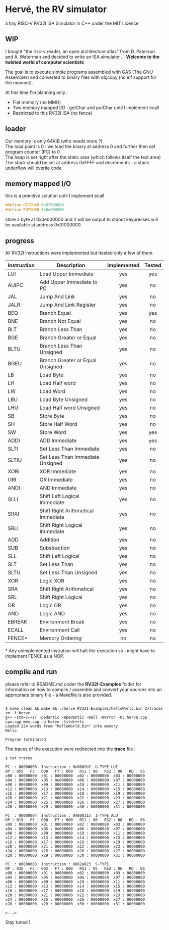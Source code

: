 

# Hervé, the RV simulator
a tiny RISC-V RV32I ISA Simulator in C++ under the MIT Licence

## WIP

I bought "the risc-v reader, an open architecture atlas" from D. Paterson and A. Waterman and decided to write an ISA simulator ... **Welcome to the twisted world of computer scientists**

The goal is to execute simple programs assembled with GAS (The GNU Assembler) and converted to binary files with objcopy (no elf support for the moment).

At this time I'm planning only :
- Flat memory (no MMU)
- Two memory mapped I/O : getChar and putChar until I implement ecall
- Restricted to this RV32I ISA (no fence)

## loader

Our memory is only 64KiB  (who needs more ?)  
The load point is 0 : we load the binary at address 0 and further then set program counter (PC) to 0  
The heap is set right after the static area (which follows itself the text area)  
The stack should be set at address 0xFFFF and decrements - a stack underflow will overite code  

## memory mapped I/O

this is a primitive solution until I implement ecall

```C
#define GETCHAR 0x0f000000
#define PUTCHAR 0x0e000000
```
store a byte at 0x0e000000 and it will be output to stdout
keypresses will be available at address 0x0f000000

## progress

All RV32I instructions were implemented but Itested only a few of them.


| Instruction | Description                         | implemented | Tested |
|-------------|-------------------------------------|:-----------:|:------:|
| LUI         | Load Upper Immediate                | yes         | yes    |
| AUIPC       | Add Upper Immediate to PC           | yes         | no     |
| JAL         | Jump And Link                       | yes         | no     |
| JALR        | Jump And Link Register              | yes         | no     |
| BEQ         | Branch Equal                        | yes         | yes    |
| BNE         | Branch Not Equal                    | yes         | no     |
| BLT         | Branch Less Than                    | yes         | no     |
| BGE         | Branch Greater or Equal             | yes         | no     |
| BLTU        | Branch Less Than Unsigned           | yes         | no     |
| BGEU        | Branch Greater or Equal Unsigned    | yes         | no     |
| LB          | Load Byte                           | yes         | no     |
| LH          | Load Half word                      | yes         | no     |
| LW          | Load Word                           | yes         | no     |
| LBU         | Load Byte Unsigned                  | yes         | no     |
| LHU         | Load Half word Unsigned             | yes         | no     |
| SB          | Store Byte                          | yes         | no     |
| SH          | Store Half Word                     | yes         | no     |
| SW          | Store Word                          | yes         | yes    |
| ADDI        | ADD Immediate                       | yes         | yes    |
| SLTI        | Set Less Than Immediate             | yes         | no     |
| SLTIU       | Set Less Than Immediate Unsigned    | yes         | no     |
| XORI        | XOR Immediate                       | yes         | no     |
| ORI         | OR Immediate                        | yes         | no     |
| ANDI        | AND Immediate                       | yes         | no     |
| SLLI        | Shift Left Logical Immediate        | yes         | no     |
| SRAI        | Shift Right Arithmetical Immediate  | yes         | no     |
| SRLI        | Shift Right Logical Immediate       | yes         | no     |
| ADD         | Addition                            | yes         | no     |
| SUB         | Substraction                        | yes         | no     |
| SLL         | Shift Left Logical                  | yes         | no     |
| SLT         | Set Less Than                       | yes         | no     |
| SLTU        | Set Less Than Unsigned              | yes         | no     |
| XOR         | Logic XOR                           | yes         | no     |
| SRA         | Shift Right Arithmetical            | yes         | no     |
| SRL         | Shift Right Logical                 | yes         | no     |
| OR          | Logic OR                            | yes         | no     |
| AND         | Logic AND                           | yes         | no     |
| EBREAK      | Environment Break                   | yes         | no     |
| ECALL       | Environment Call                    | yes         | no     |
| FENCE*      | Memory Ordering                     | no          | no     |

\* Any unimplemented instrution will halt the execution so I might have to implement FENCE as a NOP.

## compile and run

please refer to README.md under the **RV32I-Examples** folder for information on how to compile / assemble and convert your sources into an appropriate binary file - a Makefile is also provided.



```shell

$ make clean && make && ./herve RV32I-Examples/helloWorld.bin 2>traces
rm -f herve
g++ -std=c++17 -pedantic -Wpedantic -Wall -Werror -O3 herve.cpp cpu.cpp mem.cpp -o herve -lstdc++fs
Loaded 224 words from "helloWorld.bin" into memory
Hello

Program terminated
```

The traces of the execution were redirected into the **trace** file :

```
$ cat traces

PC  : 00000000	Instruction : 0e0002b7	U-TYPE LUI
OP : 055   F3 : 000   F7 : 000   RS1 : 00   RS2 : 00   RD : 05
x00 : 00000000	x01 : 00000000	x02 : 00000000	x03 : 00000000
x04 : 00000000	x05 : 0e000000	x06 : 00000000	x07 : 00000000
x08 : 00000000	x09 : 00000000	x10 : 00000000	x11 : 00000000
x12 : 00000000	x13 : 00000000	x14 : 00000000	x15 : 00000000
x16 : 00000000	x17 : 00000000	x18 : 00000000	x19 : 00000000
x20 : 00000000	x21 : 00000000	x22 : 00000000	x23 : 00000000
x24 : 00000000	x25 : 00000000	x26 : 00000000	x27 : 00000000
x28 : 00000000	x29 : 00000000	x30 : 00000000	x31 : 00000000

PC  : 00000004	Instruction : 04800313	I-TYPE ALU
OP : 019   F3 : 000   F7 : 000   RS1 : 00   RS2 : 00   RD : 06
x00 : 00000000	x01 : 00000000	x02 : 00000000	x03 : 00000000
x04 : 00000000	x05 : 0e000000	x06 : 00000048	x07 : 00000000
x08 : 00000000	x09 : 00000000	x10 : 00000000	x11 : 00000000
x12 : 00000000	x13 : 00000000	x14 : 00000000	x15 : 00000000
x16 : 00000000	x17 : 00000000	x18 : 00000000	x19 : 00000000
x20 : 00000000	x21 : 00000000	x22 : 00000000	x23 : 00000000
x24 : 00000000	x25 : 00000000	x26 : 00000000	x27 : 00000000
x28 : 00000000	x29 : 00000000	x30 : 00000000	x31 : 00000000

PC  : 00000008	Instruction : 0062a023	S-TYPE
OP : 035   F3 : 002   F7 : 000   RS1 : 05   RS2 : 06   RD : 06
x00 : 00000000	x01 : 00000000	x02 : 00000000	x03 : 00000000
x04 : 00000000	x05 : 0e000000	x06 : 00000048	x07 : 00000000
x08 : 00000000	x09 : 00000000	x10 : 00000000	x11 : 00000000
x12 : 00000000	x13 : 00000000	x14 : 00000000	x15 : 00000000
x16 : 00000000	x17 : 00000000	x18 : 00000000	x19 : 00000000
x20 : 00000000	x21 : 00000000	x22 : 00000000	x23 : 00000000
x24 : 00000000	x25 : 00000000	x26 : 00000000	x27 : 00000000
x28 : 00000000	x29 : 00000000	x30 : 00000000	x31 : 00000000

<...>
```


Stay tuned !
